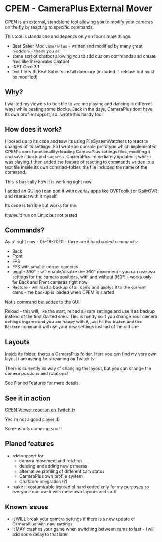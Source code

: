 # CPEM - CameraPlus External Mover

CPEM is an external, standalone tool allowing you to modify your cameras on the fly by reacting to specific commands.

This tool is standalone and depends only on four simple things:
 - Beat Saber Mod `CameraPlus` - written and modified by many great modders - thank you all!
 - some sort of chatbot allowing you to add custom commands and create files like Streamlabs Chatbot
 - .NET Core 3.1
 - text file with Beat Saber's install directory (included in release but must be modified)

## Why?

I wanted my viewers to be able to see me playing and dancing in different ways while beating some blocks.
Back in the days, CameraPlus dont have its own profile support, so i wrote this handy tool.

## How does it work?

I looked up to its code and saw its using FileSystemWatchers to react to changes of its settings. So I wrote an console prototype which implemented CPEM's core functionallity: loading CameraPlus settings files, modifing it and save it back and success. CameraPlus immediately updated it while i was playing. I then added the feature of reacting to commands written to a text file inside its own commad-folder, the file included the name of the command.

This is basically how it is working right now.

I added an GUI so i can port it with overlay apps like OVRToolkit or DailyOVR and interact with it myself.

Its code is terrible but works for me.

It _should_ run on Linux but not tested 

## Commands?

As of right now - 05-18-2020 - there are 6 hard coded commands:
- Back
- Front
- FPS
- FPS with smaller corner cameras
- toggle 360° - will enable/disable the 360° movement - you can use two settings for the camera positions, with and without 360°! - works only for Back and Front cameras right now)
- Restore - will load a backup of all cams and applys it to the current cams - the backup is loaded when CPEM is started

Not a command but added to the GUI:

Reload - this will, like the start, reload all cam settings and use it as backup instead of the first started ones. This is handy so if you change your camera settings ingame and you are happy with it, just hit the button and the `Restore` command will use your new settings instead of the old one

## Layouts
Inside its folder, theres a CameraPlus folder. Here you can find my very own layout i am useing for streaming on Twitch.tv.

There is currently no way of changing the layout, but you can change the camera positions and rotations!

See [Planed Features](#planed-features) for more details.

## See it in action
[CPEM Viewer reaction on Twitch.tv](https://www.twitch.tv/videos/555731945)
  
Yes im not a good player :D
  
Screenshots comming soon!

## Planed features
- add support for:
  - camera movement and rotation
  - deleting and adding new cameras
  - alternative profiling of different cam status
  - CameraPlus own profile system
  - ChatCore integration (?)
- make it costumizable instead of hard coded only for my purposes so everyone can use it with there own layouts and stuff

## Known issues

- it WILL break your camera settings if there is a new update of CameraPlus with new settings
- it MAY crashes your game when switching between cams to fast - I will add some delay to that later

